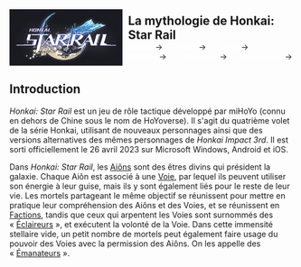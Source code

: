 <link rel="stylesheet" href="style.css">

<div style="display: flex; align-items: center;">
    <img src="images/hsr_logo.png" alt="Description" style="margin-right: 10px; width: 200px; height: auto;"/>
    <div>
        <p style="margin: 0; font-size: 1.5em; font-weight: bold;">La mythologie de Honkai: Star Rail</p>
        <p style="margin: 0;">
            <a href="index.md" style="color: white; font-weight: bold; text-decoration: none; text-transform: lowercase; font-variant: small-caps;">ACCUEIL</a>&nbsp;→&nbsp;&nbsp;&nbsp;&nbsp;&nbsp;&nbsp;
            <a href="aions.md" style="color: white; font-weight: bold; text-decoration: none; text-transform: lowercase; font-variant: small-caps;">AIÔNS</a>&nbsp;→&nbsp;&nbsp;&nbsp;&nbsp;&nbsp;&nbsp;
            <a href="voies.md" style="color: white; font-weight: bold; text-decoration: none; text-transform: lowercase; font-variant: small-caps;">VOIES</a>&nbsp;→&nbsp;&nbsp;&nbsp;&nbsp;&nbsp;&nbsp;
            <a href="factions.md" style="color: white; font-weight: bold; text-decoration: none; text-transform: lowercase; font-variant: small-caps;">FACTIONS</a>&nbsp;→&nbsp;&nbsp;&nbsp;&nbsp;&nbsp;&nbsp;
            <a href="eclaireurs.md" style="color: white; font-weight: bold; text-decoration: none; text-transform: lowercase; font-variant: small-caps;">ÉCLAIREURS</a>&nbsp;→&nbsp;&nbsp;&nbsp;&nbsp;&nbsp;&nbsp;
            <a href="emanateurs.md" style="color: white; font-weight: bold; text-decoration: none; text-transform: lowercase; font-variant: small-caps;">ÉMANATEURS</a>&nbsp;→
        </p>
    </div>
</div>

## Introduction

_Honkai: Star Rail_ est un jeu de rôle tactique développé par miHoYo (connu en dehors de Chine sous le nom de HoYoverse). Il s'agit du quatrième volet de la série Honkai, utilisant de nouveaux personnages ainsi que des versions alternatives des mêmes personnages de _Honkai Impact 3rd_. Il est sorti officiellement le 26 avril 2023 sur Microsoft Windows, Android et iOS.

Dans _Honkai: Star Rail_, les [Aiôns](aions.md) sont des êtres divins qui président la galaxie. Chaque Aiôn est associé à une [Voie](/voies.md), par lequel ils peuvent utiliser son énergie à leur guise, mais ils y sont également liés pour le reste de leur vie. Les mortels partageant le même objectif se réunissent pour mettre en pratique leur compréhension des Aiôns et des Voies, et se réunissent en [Factions](/factions.md), tandis que ceux qui arpentent les Voies sont surnommés des « [Éclaireurs](/eclaireurs.md) », et exécutent la volonté de la Voie. Dans cette immensité stellaire vide, un petit nombre de mortels peut également faire usage du pouvoir des Voies avec la permission des Aiôns. On les appelle des « [Émanateurs](/emanateurs.md) ».
